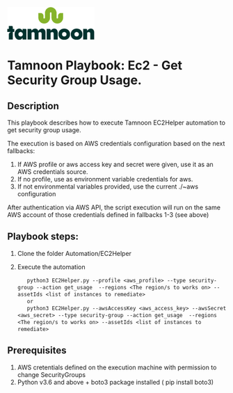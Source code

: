 
<img src="../../images/icons/Tamnoon.png" width="200"/>

# Tamnoon Playbook: Ec2 - Get Security Group Usage.

## Description
This playbook describes how to execute Tamnoon EC2Helper automation to get security group usage.

The execution is based on AWS credentials configuration based on the next fallbacks:
1. If AWS profile or aws access key and secret were given, use it as an AWS credentials source.
2. If no profile, use as environment variable credentials for aws.
3. If not environmental variables provided, use the current ./~aws configuration

After authentication via AWS API, the script execution will run on the same AWS account of those credentials defined in fallbacks 1-3 (see above)

## Playbook steps:
1. Clone the folder Automation/EC2Helper
2. Execute the automation 
 
          python3 EC2Helper.py --profile <aws_profile> --type security-group --action get_usage  --regions <The region/s to works on> --assetIds <list of instances to remediate>
          or 
          python3 EC2Helper.py --awsAccessKey <aws_access_key> --awsSecret <aws_secret> --type security-group --action get_usage  --regions <The region/s to works on> --assetIds <list of instances to remediate> 



## Prerequisites 
1. AWS cretentials defined on the execution machine with permission to change SecurityGroups
2. Python v3.6  and above + boto3 package installed ( pip install boto3)



